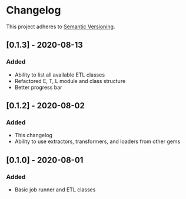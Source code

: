 # Changelog

This project adheres to [Semantic Versioning](https://semver.org/spec/v2.0.0.html).

## [0.1.3] - 2020-08-13
### Added
- Ability to list all available ETL classes
- Refactored E, T, L module and class structure
- Better progress bar

## [0.1.2] - 2020-08-02
### Added
- This changelog
- Ability to use extractors, transformers, and loaders from other gems

## [0.1.0] - 2020-08-01
### Added
- Basic job runner and ETL classes
